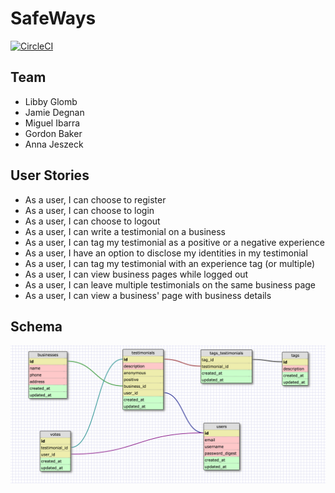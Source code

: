 # SafeWays

[![CircleCI](https://circleci.com/gh/libby-glo/effective-succatash.svg?style=svg)](https://circleci.com/gh/libby-glo/effective-succatash)

## Team
* Libby Glomb
* Jamie Degnan
* Miguel Ibarra
* Gordon Baker
* Anna Jeszeck

## User Stories
* As a user, I can choose to register
* As a user, I can choose to login
* As a user, I can choose to logout
* As a user, I can write a testimonial on a business
* As a user, I can tag my testimonial as a positive or a negative experience
* As a user, I have an option to disclose my identities in my testimonial
* As a user, I can tag my testimonial with an experience tag (or multiple)
* As a user, I can view business pages while logged out
* As a user, I can leave multiple testimonials on the same business page
* As a user, I can view a business' page with business details

## Schema

![Schema Design](/public/schema.png)

